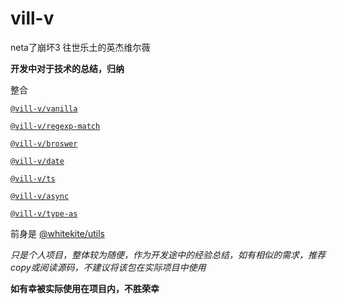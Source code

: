 # vill-v
neta了崩坏3 往世乐土的英杰维尔薇

**开发中对于技术的总结，归纳**

整合

[`@vill-v/vanilla`](https://www.npmjs.com/package/@vill-v/vanilla)

[`@vill-v/regexp-match`](https://www.npmjs.com/package/@vill-v/regexp-match)

[`@vill-v/broswer`](https://www.npmjs.com/package/@vill-v/broswer)

[`@vill-v/date`](https://www.npmjs.com/package/@vill-v/date)

[`@vill-v/ts`](https://www.npmjs.com/package/@vill-v/ts)

[`@vill-v/async`](https://www.npmjs.com/package/@vill-v/async)

[`@vill-v/type-as`](https://www.npmjs.com/package/@vill-v/type-as)

前身是 [@whitekite/utils](https://www.npmjs.com/package/@whitekite/utils)

_只是个人项目，整体较为随便，作为开发途中的经验总结，如有相似的需求，推荐copy或阅读源码，不建议将该包在实际项目中使用_

**如有幸被实际使用在项目内，不胜荣幸**
